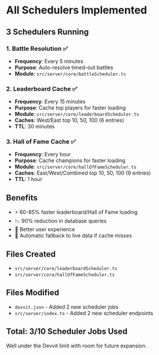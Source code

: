 # All Schedulers Implemented

## 3 Schedulers Running

### 1. Battle Resolution ✅
- **Frequency**: Every 5 minutes
- **Purpose**: Auto-resolve timed-out battles
- **Module**: `src/server/core/battleScheduler.ts`

### 2. Leaderboard Cache ✅
- **Frequency**: Every 15 minutes
- **Purpose**: Cache top players for faster loading
- **Module**: `src/server/core/leaderboardScheduler.ts`
- **Caches**: West/East top 10, 50, 100 (6 entries)
- **TTL**: 30 minutes

### 3. Hall of Fame Cache ✅
- **Frequency**: Every hour
- **Purpose**: Cache champions for faster loading
- **Module**: `src/server/core/hallOfFameScheduler.ts`
- **Caches**: East/West/Combined top 10, 50, 100 (9 entries)
- **TTL**: 1 hour

## Benefits

- ⚡ 60-85% faster leaderboard/Hall of Fame loading
- 📉 90% reduction in database queries
- 🎯 Better user experience
- 🔄 Automatic fallback to live data if cache misses

## Files Created
- `src/server/core/leaderboardScheduler.ts`
- `src/server/core/hallOfFameScheduler.ts`

## Files Modified
- `devvit.json` - Added 2 new scheduler jobs
- `src/server/index.ts` - Added 2 new scheduler endpoints

## Total: 3/10 Scheduler Jobs Used
Well under the Devvit limit with room for future expansion.
